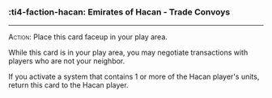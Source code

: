 ### :ti4-faction-hacan: __Emirates of Hacan - Trade Convoys__

---
<span style="font-variant:small-caps;">Action</span>: Place this card faceup in your play area. 

While this card is in your play area, you may negotiate transactions with players who are not your neighbor. 

If you activate a system that contains 1 or more of the Hacan player's units, return this card to the Hacan player.